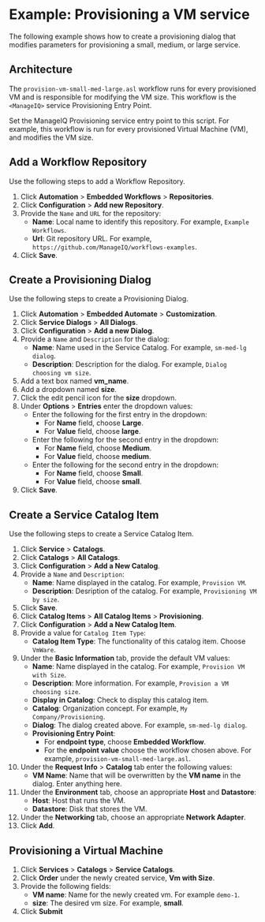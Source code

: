 # Example: Provisioning a VM service

The following example shows how to create a provisioning dialog that modifies parameters for provisioning a small, medium, or large service.

## Architecture

The `provision-vm-small-med-large.asl` workflow runs for every provisioned VM and is responsible for modifying the VM size. This workflow is the `<ManageIQ>` service Provisioning Entry Point.

Set the ManageIQ Provisioning service entry point to this script. For example, this workflow is run for every provisioned Virtual Machine (VM), and modifies the VM size.

## Add a Workflow Repository

Use the following steps to add a Workflow Repository.

1. Click **Automation** > **Embedded Workflows** > **Repositories**.
2. Click **Configuration** > **Add new Repository**.
3. Provide the `Name` and `URL` for the repository:
   - **Name**: Local name to identify this repository. For example, `Example Workflows`.
   - **Url**: Git repository URL. For example, `https://github.com/ManageIQ/workflows-examples`.
4. Click **Save**.

## Create a Provisioning Dialog

Use the following steps to create a Provisioning Dialog.

1. Click **Automation** > **Embedded Automate** > **Customization**.
2. Click **Service Dialogs** > **All Dialogs**.
3. Click **Configuration** > **Add a new Dialog**.
4. Provide a `Name` and `Description` for the dialog:
   - **Name**: Name used in the Service Catalog. For example, `sm-med-lg dialog`.
   - **Description**: Description for the dialog. For example, `Dialog choosing vm size`.
5. Add a text box named **vm_name**.
6. Add a dropdown named **size**.
7. Click the edit pencil icon for the **size** dropdown.
8. Under **Options** > **Entries** enter the dropdown values:
   - Enter the following for the first entry in the dropdown:
      - For **Name** field, choose **Large**.
      - For **Value** field, choose **large**.
   - Enter the following for the second entry in the dropdown:
      - For **Name** field, choose **Medium**.
      - For **Value** field, choose **medium**.
   - Enter the following for the second entry in the dropdown:
      - For **Name** field, choose **Small**.
      - For **Value** field, choose **small**.
9. Click **Save**.

## Create a Service Catalog Item

Use the following steps to create a Service Catalog Item.

1. Click **Service** > **Catalogs**.
2. Click **Catalogs** > **All Catalogs**.
3. Click **Configuration** > **Add a New Catalog**.
4. Provide a `Name` and `Description`:
   - **Name**: Name displayed in the catalog. For example, `Provision VM`.
   - **Description**: Desription of the catalog. For example, `Provisioning VM by size`.
5. Click **Save**.
6. Click **Catalog Items** > **All Catalog Items** > **Provisioning**.
7. Click **Configuration** > **Add a New Catalog Item**.
8. Provide a value for `Catalog Item Type`:
   - **Catalog Item Type**: The functionality of this catalog item. Choose `VmWare`.
9. Under the **Basic Information** tab, provide the default VM values:
   - **Name**: Name displayed in the catalog. For example, `Provision VM with Size`.
   - **Description**: More information. For example, `Provision a VM choosing size`.
   - **Display in Catalog**: Check to display this catalog item.
   - **Catalog**: Organization concept. For example, `My Company/Provisioning`.
   - **Dialog**: The dialog created above. For example, `sm-med-lg dialog`.
   - **Provisioning Entry Point**:
     - For **endpoint type**, choose **Embedded Workflow**.
     - For the **endpoint value** choose the workflow chosen above. For example, `provision-vm-small-med-large.asl`.
17. Under the **Request Info** > **Catalog** tab enter the following values:
     - **VM Name**: Name that will be overwritten by the **VM name** in the dialog. Enter anything here.
20. Under the **Environment** tab, choose an appropriate **Host** and **Datastore**:
    - **Host**: Host that runs the VM.
    - **Datastore**: Disk that stores the VM.
22. Under the **Networking** tab, choose an appropriate **Network Adapter**. 
24. Click **Add**.

## Provisioning a Virtual Machine

1. Click **Services** > **Catalogs** > **Service Catalogs**.
2. Click **Order** under the newly created service, **Vm with Size**.
3. Provide the following fields:
   - **VM name**: Name for the newly created vm. For example `demo-1`.
   - **size**: The desired vm size. For example, **small**.
1. Click **Submit**
